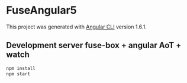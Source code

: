 # FuseAngular5

This project was generated with [Angular CLI](https://github.com/angular/angular-cli) version 1.6.1.

## Development server fuse-box + angular AoT + watch

```bash
npm install
npm start
```
